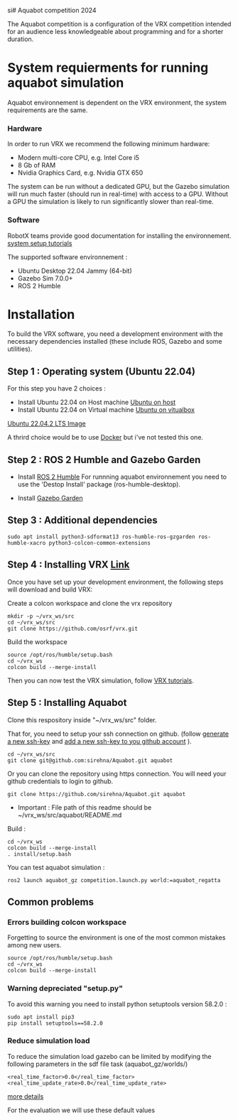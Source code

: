 si# Aquabot competition 2024

The Aquabot competition is a configuration of the VRX competition intended for an audience less knowledgeable about programming and for a shorter duration.


# System requierments for running aquabot simulation

Aquabot environnement is dependent on the VRX environment, the system requirements are the same.

### Hardware

In order to run VRX we recommend the following minimum hardware:
- Modern multi-core CPU, e.g. Intel Core i5
- 8 Gb of RAM
- Nvidia Graphics Card, e.g. Nvidia GTX 650

The system can be run without a dedicated GPU, but the Gazebo simulation will run much faster (should run in real-time) with access to a GPU.  Without a GPU the simulation is likely to run significantly slower than real-time.

### Software

RobotX teams provide good documentation for installing the environnement. [system setup tutorials](https://github.com/osrf/vrx/wiki/tutorials) 

The supported software environnement :
- Ubuntu Desktop 22.04 Jammy (64-bit)
- Gazebo Sim 7.0.0+
- ROS 2 Humble


# Installation

To build the VRX software, you need a development environment with the necessary dependencies installed (these include ROS, Gazebo and some utilities).

## Step 1 : Operating system (Ubuntu 22.04)

For this step you have 2 choices :
- Install Ubuntu 22.04 on Host machine [Ubuntu on host](https://ubuntu.com/tutorials/install-ubuntu-desktop#1-overview)
- Install Ubuntu 22.04 on Virtual machine [Ubuntu on vitualbox](https://ubuntu.com/tutorials/how-to-run-ubuntu-desktop-on-a-virtual-machine-using-virtualbox#1-overview)

[Ubuntu 22.04.2 LTS Image](https://releases.ubuntu.com/jammy/)

A thrird choice would be to use [Docker](https://github.com/osrf/vrx/wiki/docker_install_tutorial) but i've not tested this one.

## Step 2 : ROS 2 Humble and Gazebo Garden

- Install [ROS 2 Humble](https://docs.ros.org/en/humble/Installation/Ubuntu-Install-Debians.html)
For runnning aquabot environnement you need to use the 'Destop Install' package (ros-humble-desktop).

- Install [Gazebo Garden](https://gazebosim.org/docs/garden/install_ubuntu)

## Step 3 : Additional dependencies

```
sudo apt install python3-sdformat13 ros-humble-ros-gzgarden ros-humble-xacro python3-colcon-common-extensions
```

## Step 4 : Installing VRX [Link](https://github.com/osrf/vrx/wiki/installation_tutorial)

Once you have set up your development environment, the following steps will download and build VRX:

Create a colcon workspace and clone the vrx repository
```
mkdir -p ~/vrx_ws/src
cd ~/vrx_ws/src
git clone https://github.com/osrf/vrx.git
```

Build the workspace
```
source /opt/ros/humble/setup.bash
cd ~/vrx_ws
colcon build --merge-install
```

Then you can now test the VRX simulation, follow [VRX tutorials](https://github.com/osrf/vrx/wiki/running_vrx_tutorial).

## Step 5 : Installing Aquabot 

Clone this respository inside "~/vrx_ws/src" folder.

That for, you need to setup your ssh connection on github. (follow [generate a new ssh-key](https://docs.github.com/en/authentication/connecting-to-github-with-ssh/generating-a-new-ssh-key-and-adding-it-to-the-ssh-agent#generating-a-new-ssh-key) and [add a new ssh-key to you github account](https://docs.github.com/en/authentication/connecting-to-github-with-ssh/adding-a-new-ssh-key-to-your-github-account#adding-a-new-ssh-key-to-your-account) ).
```
cd ~/vrx_ws/src
git clone git@github.com:sirehna/Aquabot.git aquabot
```

Or you can clone the repository using https connection. You will need your github credentials to login to github.
```
git clone https://github.com/sirehna/Aquabot.git aquabot
```

* Important : File path of this readme should be ~/vrx_ws/src/aquabot/README.md


Build :
```
cd ~/vrx_ws
colcon build --merge-install
. install/setup.bash
```

You can test aquabot simulation :
```
ros2 launch aquabot_gz competition.launch.py world:=aquabot_regatta
```

## Common problems

### Errors building colcon workspace

Forgetting to source the environment is one of the most common mistakes among new users.

```
source /opt/ros/humble/setup.bash
cd ~/vrx_ws
colcon build --merge-install
```

### Warning depreciated "setup.py"

To avoid this warning you need to install python setuptools version 58.2.0 :

```
sudo apt install pip3
pip install setuptools==58.2.0
```

### Reduce simulation load

To reduce the simulation load gazebo can be limited by modifying 
the following parameters in the sdf file task (aquabot_gz/worlds/)

```sdf
<real_time_factor>0.0</real_time_factor>
<real_time_update_rate>0.0</real_time_update_rate>
```

[more details](https://craftsmumship.com/unlocking-the-real-time-factor-of-ros-gazebo-for-enhanced-robot-performance/)

For the evaluation we will use these default values

